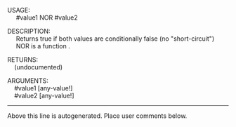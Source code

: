 USAGE:  
&nbsp;&nbsp;&nbsp;&nbsp;&nbsp;#value1&nbsp;NOR&nbsp;#value2  
  
DESCRIPTION:  
&nbsp;&nbsp;&nbsp;&nbsp;&nbsp;Returns&nbsp;true&nbsp;if&nbsp;both&nbsp;values&nbsp;are&nbsp;conditionally&nbsp;false&nbsp;(no&nbsp;"short-circuit")  
&nbsp;&nbsp;&nbsp;&nbsp;&nbsp;NOR&nbsp;is&nbsp;a&nbsp;function&nbsp;.  
  
RETURNS:  
&nbsp;&nbsp;&nbsp;&nbsp;(undocumented)  
  
ARGUMENTS:  
&nbsp;&nbsp;&nbsp;&nbsp;#value1&nbsp;[any-value!]  
&nbsp;&nbsp;&nbsp;&nbsp;#value2&nbsp;[any-value!]  
___
Above this line is autogenerated. Place user comments below.